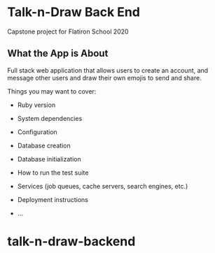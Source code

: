 # Talk-n-Draw Back End

Capstone project for Flatiron School 2020

## What the App is About
Full stack web application that allows users to create an account, and message other users and draw their own emojis to send and share.

Things you may want to cover:

* Ruby version

* System dependencies

* Configuration

* Database creation

* Database initialization

* How to run the test suite

* Services (job queues, cache servers, search engines, etc.)

* Deployment instructions

* ...
# talk-n-draw-backend
